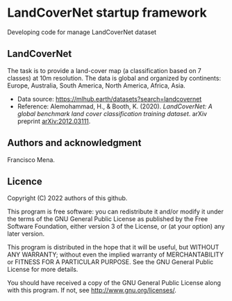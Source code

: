 # LandCoverNet startup framework
Developing code for manage LandCoverNet dataset


## LandCoverNet 
The task is to provide a land-cover map (a classification based on 7 classes) at 10m resolution. The data is global and organized by continents: Europe, Australia, South America, North America, Africa, Asia.

* Data source: https://mlhub.earth/datasets?search=landcovernet
* Reference: Alemohammad, H., & Booth, K. (2020). *LandCoverNet: A global benchmark land cover classification training dataset*. arXiv preprint [arXiv:2012.03111](https://arxiv.org/abs/2012.03111).



## Authors and acknowledgment
Francisco Mena. 


## Licence

Copyright (C) 2022 authors of this github.

This program is free software: you can redistribute it and/or modify it under the terms of the GNU General Public License as published by the Free Software Foundation, either version 3 of the License, or (at your option) any later version.

This program is distributed in the hope that it will be useful, but WITHOUT ANY WARRANTY; without even the implied warranty of MERCHANTABILITY or FITNESS FOR A PARTICULAR PURPOSE. See the GNU General Public License for more details.

You should have received a copy of the GNU General Public License along with this program. If not, see http://www.gnu.org/licenses/.
